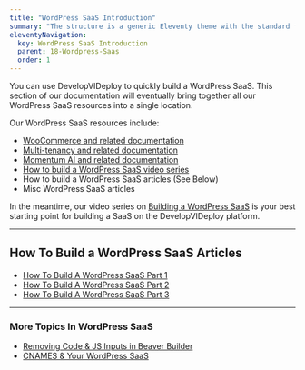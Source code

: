 ```yaml
---
title: "WordPress SaaS Introduction"
summary: "The structure is a generic Eleventy theme with the standard folder and file names."
eleventyNavigation:
  key: WordPress SaaS Introduction
  parent: 18-Wordpress-Saas
  order: 1
---
```


You can use DevelopVIDeploy to quickly build a WordPress SaaS. This section of our documentation will eventually bring together all our WordPress SaaS resources into a single location.

Our WordPress SaaS resources include:

*   [WooCommerce and related documentation](https://web.archive.org/web/20240420001503/https://wpclouddeploy.com/documentation/woocommerce/woocommerce-wpclouddeploy-wordpress-sites/)
*   [Multi-tenancy and related documentation](https://web.archive.org/web/20240420001503/https://wpclouddeploy.com/documentation/multitenant/introduction-to-multi-tenant/)
*   [Momentum AI and related documentation](https://web.archive.org/web/20240420001503/https://wpclouddeploy.com/documentation/momentum/about-wpclouddeploy-momentum/)
*   [How to build a WordPress SaaS video series](https://web.archive.org/web/20240420001503/https://wpclouddeploy.com/how-to-build-a-wordpress-saas-video-course/)
*   How to build a WordPress SaaS articles (See Below)
*   Misc WordPress SaaS articles

In the meantime, our video series on [Building a WordPress SaaS](https://web.archive.org/web/20240420001503/https://wpclouddeploy.com/how-to-build-a-wordpress-saas-video-course-free/) is your best starting point for building a SaaS on the DevelopVIDeploy platform.

- - -

## How To Build a WordPress SaaS Articles

*   [How To Build A WordPress SaaS Part 1](https://web.archive.org/web/20240420001503/https://wpclouddeploy.com/the-ultimate-guide-to-building-a-saas-on-wordpress-part-1/)
*   [How To Build A WordPress SaaS Part 2](https://web.archive.org/web/20240420001503/https://wpclouddeploy.com/the-ultimate-guide-to-building-a-saas-on-wordpress-part-2/)
*   [How To Build A WordPress SaaS Part 3](https://web.archive.org/web/20240420001503/https://wpclouddeploy.com/the-ultimate-guide-to-building-a-saas-on-wordpress-part-3/)

- - -

### More Topics In WordPress SaaS

*   [Removing Code & JS Inputs in Beaver Builder](https://web.archive.org/web/20240420001503/https://wpclouddeploy.com/documentation/wpsaas/removing-code-js-inputs-in-beaver-builder/)
*   [CNAMES & Your WordPress SaaS](https://web.archive.org/web/20240420001503/https://wpclouddeploy.com/documentation/wpsaas/cnames-your-wordpress-saas/)
